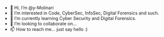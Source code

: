 - 👋 Hi, I’m @y-Molinari
- 👀 I’m interested in Code, CyberSec, InfoSec, Digital Forensics and such.
- 🌱 I’m currently learning Cyber Security and Digital Forensics.
- 💞️ I’m looking to collaborate on...
- 📫 How to reach me... just say hello :)

<!---
y-Molinari/y-Molinari is a ✨ special ✨ repository because its `README.md` (this file) appears on your GitHub profile.
You can click the Preview link to take a look at your changes.
--->

